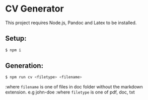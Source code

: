 # CV Generator

This project requires Node.js, Pandoc and Latex to be installed.

## Setup:

```sh
$ npm i
```

## Generation:

```sh
$ npm run cv <filetype> <filename>
```

:where `filename` is one of files in doc folder without the markdown extension. e.g john-doe
:where `filetype` is one of pdf, doc, txt


